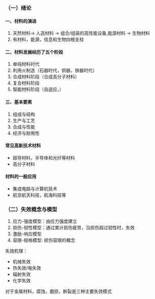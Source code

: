### （一）绪论
#### 一、材料的演进
1. 天然材料-> 人造材料 -> 组合/组装的高性能设备,能源材料 -> 生物材料
2. 有材料，能源，信息和生物四根支柱

#### 二、材料发展经历了五个阶段
1. 单纯材料时代
2. 利用火制造（石器时代，铜器，铁器时代）
3. 合成材料阶段（合成高分子材料）
4. 复合材料阶段
5. 智能材料阶段（自适应，）

#### 三、基本要素
1. 组成与结构
2. 生产与工艺
3. 合成与性能
4. 经济与耐用性

#### 常见高新技术材料
- 超导材料，半导体和光纤等材料
- 高分子材料


#### 材料的一般应用
- 集成电路与计算机技术
- 航空航天科技，航海科技等

### （二）失效概念与模型
1. 应力-强度模型：由应力强度建立
2. 损伤-韧性模型：通过累计损伤疲劳，当损伤超过韧性时，失效
3. 激励-响应模型 
4. 容限-规格模型: 损伤容限的概念

失效机理：
- 机械失效
- 热失效/电失效
- 辐射失效
- 化学失效

对于金属材料，腐蚀，磨损，断裂是三种主要失效模式